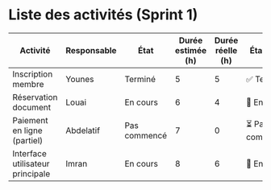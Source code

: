 # Liste des activités (Sprint 1)

| Activité                        | Responsable | État         | Durée estimée (h) | Durée réelle (h) | État final     |
|--------------------------------|-------------|---------------|-------------------|------------------|----------------|
| Inscription membre             | Younes      | Terminé       | 5                 | 5                | ✅ Terminé      |
| Réservation document           | Louai       | En cours      | 6                 | 4                | 🔄 En cours     |
| Paiement en ligne (partiel)    | Abdelatif   | Pas commencé  | 7                 | 0                | ⏳ Pas commencé |
| Interface utilisateur principale | Imran     | En cours      | 8                 | 6                | 🔄 En cours     |


